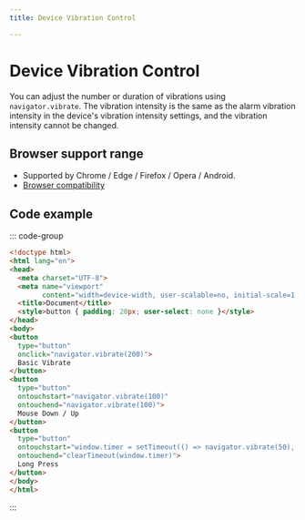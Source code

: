 ```yaml
---
title: Device Vibration Control

---
```

# Device Vibration Control
You can adjust the number or duration of vibrations using `navigator.vibrate`. The vibration intensity is the same as the alarm vibration intensity in the device's vibration intensity settings, and the vibration intensity cannot be changed.

## Browser support range
- Supported by Chrome / Edge / Firefox / Opera / Android.
- [Browser compatibility](https://developer.mozilla.org/en-US/docs/Web/API/Navigator/vibrate#browser_compatibility)

## Code example
::: code-group 

```html [Demo.html]
<!doctype html>
<html lang="en">
<head>
  <meta charset="UTF-8">
  <meta name="viewport"
        content="width=device-width, user-scalable=no, initial-scale=1.0, maximum-scale=1.0, minimum-scale=1.0">
  <title>Document</title>
  <style>button { padding: 20px; user-select: none }</style>
</head>
<body>
<button
  type="button"
  onclick="navigator.vibrate(200)">
  Basic Vibrate
</button>
<button
  type="button"
  ontouchstart="navigator.vibrate(100)"
  ontouchend="navigator.vibrate(100)">
  Mouse Down / Up
</button>
<button
  type="button"
  ontouchstart="window.timer = setTimeout(() => navigator.vibrate(50), 500)"
  ontouchend="clearTimeout(window.timer)">
  Long Press
</button>
</body>
</html>
```

:::